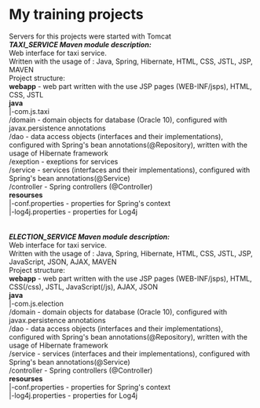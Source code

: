 # My training projects
Servers for this projects were started with Tomcat<br>
<b><i>TAXI_SERVICE Maven module description:</i></b><br>
Web interface for taxi service.<br>
Written with the usage of : Java, Spring, Hibernate, HTML, CSS, JSTL, JSP, MAVEN<br>
Project structure:<br>
<b>webapp</b> - web part written with the use JSP pages (WEB-INF/jsps), HTML, CSS, JSTL<br>
<b>java</b><br>
|-com.js.taxi<br>
/domain - domain objects for database (Oracle 10), configured with javax.persistence annotations<br>
/dao - data access objects (interfaces and their implementations), configured with Spring's bean annotations(@Repository), written with the usage of Hibernate framework<br>
/exeption - exeptions for services<br>
/service - services (interfaces and their implementations), configured with Spring's bean annotations(@Service)<br>
/controller - Spring controllers (@Controller)<br>
<b>resourses</b><br>
|-conf.properties - properties for Spring's context<br>
|-log4j.properties - properties for Log4j<br>
<br><br>
<b><i>ELECTION_SERVICE Maven module description:</i></b><br>
Web interface for taxi service.<br>
Written with the usage of : Java, Spring, Hibernate, HTML, CSS, JSTL, JSP, JavaScript, JSON, AJAX, MAVEN<br>
Project structure:<br>
<b>webapp</b> - web part written with the use JSP pages (WEB-INF/jsps), HTML, CSS(/css), JSTL, JavaScript(/js), AJAX, JSON<br>
<b>java</b><br>
|-com.js.election<br>
/domain - domain objects for database (Oracle 10), configured with javax.persistence annotations<br>
/dao - data access objects (interfaces and their implementations), configured with Spring's bean annotations(@Repository), written with the usage of Hibernate framework<br>
/service - services (interfaces and their implementations), configured with Spring's bean annotations(@Service)<br>
/controller - Spring controllers (@Controller)<br>
<b>resourses</b><br>
|-conf.properties - properties for Spring's context<br>
|-log4j.properties - properties for Log4j<br>
